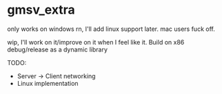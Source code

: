 # gmsv_extra

only works on windows rn, I'll add linux support later.  mac users fuck off.

wip, I'll work on it/improve on it when I feel like it.  Build on x86 debug/release as a dynamic library 

TODO:
- Server -> Client networking
- Linux implementation 
